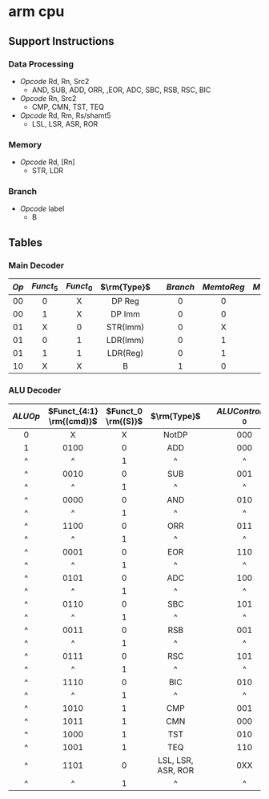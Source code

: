 # arm cpu

## Support Instructions

### Data Processing

* *Opcode* Rd, Rn, Src2
  * AND, SUB, ADD, ORR, ,EOR, ADC, SBC, RSB, RSC, BIC
* *Opcode* Rn, Src2
  * CMP, CMN, TST, TEQ
* *Opcode* Rd, Rm, Rs/shamt5
  * LSL, LSR, ASR, ROR

### Memory

* *Opcode* Rd, [Rn]
  * STR, LDR

### Branch

* *Opcode* label
  * B

## Tables

### Main Decoder

| $Op$  | $Funct_5$ | $Funct_0$ | $\rm{Type}$ |     | $Branch$ | $MemtoReg$ | $MemW$ | $ALUSrc$ | $ImmSrc$ | $RegW$ | $RegSrc$ | $ALUOp$ |
| :---: | :-------: | :-------: | :---------: | --- | :------: | :--------: | :----: | :------: | :------: | :----: | :------: | :-----: |
|  00   |     0     |     X     |   DP Reg    |     |    0     |     0      |   0    |    0     |    XX    |   1    |    00    |    1    |
|  00   |     1     |     X     |   DP Imm    |     |    0     |     0      |   0    |    1     |    00    |   1    |    X0    |    1    |
|  01   |     X     |     0     |  STR(Imm)   |     |    0     |     X      |   1    |    1     |    01    |   0    |    10    |    0    |
|  01   |     0     |     1     |  LDR(Imm)   |     |    0     |     1      |   0    |    1     |    01    |   1    |    X0    |    0    |
|  01   |     1     |     1     |  LDR(Reg)   |     |    0     |     1      |   0    |    0     |    01    |   1    |    00    |    0    |
|  10   |     X     |     X     |      B      |     |    1     |     0      |   0    |    1     |    10    |   0    |    X1    |    0    |

### ALU Decoder

| $ALUOp$ | $Funct_{4:1} \rm{(cmd)}$ | $Funct_0 \rm{(S)}$ |    $\rm{Type}$     |     | $ALUControl_{1:0}$ | $FlagW_{1:0}$ | $NoWrite$ | $Shift$ | $Swap$ | $inv$ |
| :-----: | :----------------------: | :----------------: | :----------------: | --- | :----------------: | :-----------: | :-------: | :-----: | :----: | :---: |
|    0    |            X             |         X          |       NotDP        |     |        000         |      00       |     0     |    0    |   0    |   0   |
|    1    |           0100           |         0          |        ADD         |     |        000         |      00       |     0     |    0    |   0    |   0   |
|    ^    |            ^             |         1          |         ^          |     |         ^          |      11       |     0     |    0    |   0    |   0   |
|    ^    |           0010           |         0          |        SUB         |     |        001         |      00       |     0     |    0    |   0    |   0   |
|    ^    |            ^             |         1          |         ^          |     |         ^          |      11       |     0     |    0    |   0    |   0   |
|    ^    |           0000           |         0          |        AND         |     |        010         |      00       |     0     |    0    |   0    |   0   |
|    ^    |            ^             |         1          |         ^          |     |         ^          |      10       |     0     |    0    |   0    |   0   |
|    ^    |           1100           |         0          |        ORR         |     |        011         |      00       |     0     |    0    |   0    |   0   |
|    ^    |            ^             |         1          |         ^          |     |         ^          |      10       |     0     |    0    |   0    |   0   |
|    ^    |           0001           |         0          |        EOR         |     |        110         |      00       |     0     |    0    |   0    |   0   |
|    ^    |            ^             |         1          |         ^          |     |         ^          |      10       |     0     |    0    |   0    |   0   |
|    ^    |           0101           |         0          |        ADC         |     |        100         |      00       |     0     |    0    |   0    |   0   |
|    ^    |            ^             |         1          |         ^          |     |         ^          |      11       |     0     |    0    |   0    |   0   |
|    ^    |           0110           |         0          |        SBC         |     |        101         |      00       |     0     |    0    |   0    |   0   |
|    ^    |            ^             |         1          |         ^          |     |         ^          |      11       |     0     |    0    |   0    |   0   |
|    ^    |           0011           |         0          |        RSB         |     |        001         |      00       |     0     |    0    |   1    |   0   |
|    ^    |            ^             |         1          |         ^          |     |         ^          |      11       |     0     |    0    |   1    |   0   |
|    ^    |           0111           |         0          |        RSC         |     |        101         |      00       |     0     |    0    |   1    |   0   |
|    ^    |            ^             |         1          |         ^          |     |         ^          |      11       |     0     |    0    |   1    |   0   |
|    ^    |           1110           |         0          |        BIC         |     |        010         |      00       |     0     |    0    |   0    |   1   |
|    ^    |            ^             |         1          |         ^          |     |         ^          |      10       |     0     |    0    |   0    |   0   |
|    ^    |           1010           |         1          |        CMP         |     |        001         |      11       |     1     |    0    |   0    |   0   |
|    ^    |           1011           |         1          |        CMN         |     |        000         |      11       |     1     |    0    |   0    |   0   |
|    ^    |           1000           |         1          |        TST         |     |        010         |      10       |     1     |    0    |   0    |   0   |
|    ^    |           1001           |         1          |        TEQ         |     |        110         |      10       |     1     |    0    |   0    |   0   |
|    ^    |           1101           |         0          | LSL, LSR, ASR, ROR |     |        0XX         |      00       |     0     |    1    |   0    |   0   |
|    ^    |            ^             |         1          |         ^          |     |         ^          |      10       |     0     |    1    |   0    |   0   |
